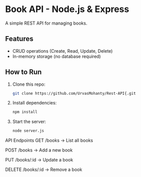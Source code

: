 # Book API - Node.js & Express

A simple REST API for managing books.

## Features
- CRUD operations (Create, Read, Update, Delete)
- In-memory storage (no database required)

## How to Run
1. Clone this repo:
   ```sh
   git clone https://github.com/UrvasMohanty/Rest-API{.git
2. Install dependencies:

    ```sh
    npm install

3. Start the server:

    ```sh
    node server.js
API Endpoints
GET /books → List all books

POST /books → Add a new book

PUT /books/:id → Update a book

DELETE /books/:id → Remove a book


